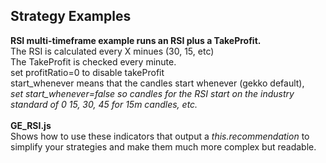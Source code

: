 <b><h2>Strategy Examples</b></h2>

<b>RSI multi-timeframe example runs an RSI plus a TakeProfit. </b><br />
The RSI is calculated every X minues (30, 15, etc) <br />
The TakeProfit is checked every minute.<br />
set profitRatio=0 to disable takeProfit <br />
start_whenever means that the candles start whenever (gekko default),<br />
<i>set start_whenever=false so candles for the RSI start on the industry standard of
0 15, 30, 45 for 15m candles, etc.</i>
<br /><br />
<b> GE_RSI.js </b> <br />
Shows how to use these indicators that output a <i>this.recommendation</i> to simplify your strategies and make them much more complex but readable.   
